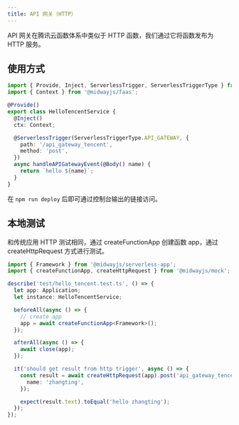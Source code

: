 ```yaml
---
title: API 网关（HTTP）
---
```


API 网关在腾讯云函数体系中类似于 HTTP 函数，我们通过它将函数发布为 HTTP 服务。

## 使用方式

```typescript
import { Provide, Inject, ServerlessTrigger, ServerlessTriggerType } from '@midwayjs/decorator';
import { Context } from '@midwayjs/faas';

@Provide()
export class HelloTencentService {
  @Inject()
  ctx: Context;

  @ServerlessTrigger(ServerlessTriggerType.API_GATEWAY, {
    path: '/api_gateway_tencent',
    method: 'post',
  })
  async handleAPIGatewayEvent(@Body() name) {
    return `hello ${name}`;
  }
}
```

在 `npm run deploy` 后即可通过控制台输出的链接访问。

## 本地测试

和传统应用 HTTP 测试相同，通过 createFunctionApp 创建函数 app，通过 createHttpRequest 方式进行测试。

```typescript
import { Framework } from '@midwayjs/serverless-app';
import { createFunctionApp, createHttpRequest } from '@midwayjs/mock';

describe('test/hello_tencent.test.ts', () => {
  let app: Application;
  let instance: HelloTencentService;

  beforeAll(async () => {
    // create app
    app = await createFunctionApp<Framework>();
  });

  afterAll(async () => {
    await close(app);
  });

  it('should get result from http trigger', async () => {
    const result = await createHttpRequest(app).post('api_gateway_tencent').send({
      name: 'zhangting',
    });

    expect(result.text).toEqual('hello zhangting');
  });
});
```
